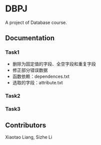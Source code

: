 # DBPJ
A project of Database course.

## Documentation

### Task1
* 删除为固定值的字段、全空字段和重复字段
* 修正部分错误数据
* 函数依赖：dependences.txt
* 选取的字段：attribute.txt

### Task2

### Task3

## Contributors
Xiaotao Liang, Sizhe Li

